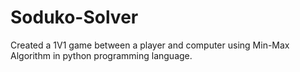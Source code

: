 # Soduko-Solver
Created a 1V1 game between a player and computer using Min-Max Algorithm in python programming language.
